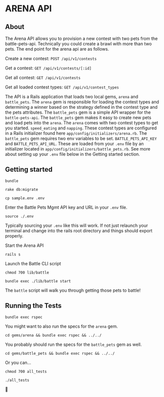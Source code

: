 # ARENA API

## About

The Arena API allows you to provision a new contest with two pets from the battle-pets-api. Technically you could create a brawl with more than two pets. The end point for the arena api are as follows.

Create a new contest:
`POST /api/v1/contests`

Get a contest:
`GET /api/v1/contests/[:id]`

Get all contest:
`GET /api/v1/contests`

Get all loaded contest types:
`GET /api/v1/contest_types`

The API is a Rails application that loads two local gems, `arena` and `battle_pets`. The `arena` gem is responsible for loading the contest types and determining a winner based on the strategy defined in the contest type and the pets attributes. The `battle_pets` gem is a simple API wrapper for the `battle-pets-api`. The `battle_pets` gem makes it easy to create new pets and load pets into the `arena`. The `arena` comes with two contest types to get you started. `speed_eating` and `napping`. These contest types are configured in a Rails initializer found here `app/config/initializers/arena.rb`. The `battle_pets` gem requires two env variables to be set. `BATTLE_PETS_API_KEY` and `BATTLE_PETS_API_URL`. These are loaded from your `.env` file by an initializer located in `app/config/initializers/battle_pets.rb`. See more about setting up your `.env` file below in the Getting started section.

## Getting started

`bundle`

`rake db:migrate`

`cp sample.env .env`

Enter the Battle Pets Mgmt API key and URL in your `.env` file.

`source ./.env`

Typically sourcing your `.env` like this will work. If not just relaunch your terminal and change into the rails root directory and things should export properly.

Start the Arena API

`rails s`

Launch the Battle CLI script

`chmod 700 lib/battle`

`bundle exec ./lib/battle start`


The `battle` script will walk you through getting those pets to battle!


## Running the Tests

`bundle exec rspec`

You might want to also run the specs for the `arena` gem.

`cd gems/arena && bundle exec rspec && ../../`

You probably should run the specs for the `battle_pets` gem as well.

`cd gems/battle_pets && bundle exec rspec && ../../`

Or you can...

`chmod 700 all_tests`

`./all_tests`

:tada:
